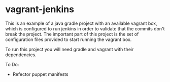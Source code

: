 vagrant-jenkins
===============

This is an example of a java gradle project with an available vagrant box, which is configured to run jenkins in order to validate that the commits don't break the project. 
The important part of this project is the set of configuration files provided to start running the vagrant box.


To run this project you will need gradle and vagrant with their dependencies. 

To Do:
 - Refector puppet manifests 
